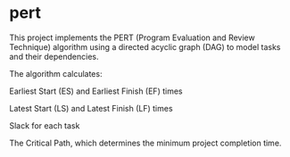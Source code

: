 # pert
This project implements the PERT (Program Evaluation and Review Technique) algorithm using a directed acyclic graph (DAG) to model tasks and their dependencies.

The algorithm calculates:

Earliest Start (ES) and Earliest Finish (EF) times

Latest Start (LS) and Latest Finish (LF) times

Slack for each task

The Critical Path, which determines the minimum project completion time.
